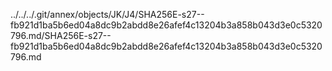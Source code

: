 ../../../.git/annex/objects/JK/J4/SHA256E-s27--fb921d1ba5b6ed04a8dc9b2abdd8e26afef4c13204b3a858b043d3e0c5320796.md/SHA256E-s27--fb921d1ba5b6ed04a8dc9b2abdd8e26afef4c13204b3a858b043d3e0c5320796.md